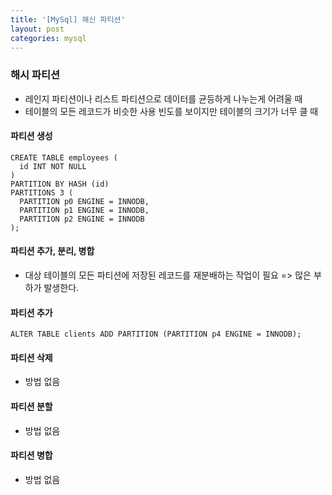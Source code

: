 ```yaml
---
title: '[MySql] 해신 파티션'
layout: post
categories: mysql
---
```


### 해시 파티션
- 레인지 파티션이나 리스트 파티션으로 데이터를 균등하게 나누는게 어려울 때
- 테이블의 모든 레코드가 비슷한 사용 빈도를 보이지만 테이블의 크기가 너무 클 때

#### 파티션 생성

```mysql
CREATE TABLE employees (
  id INT NOT NULL
)
PARTITION BY HASH (id)
PARTITIONS 3 (
  PARTITION p0 ENGINE = INNODB,
  PARTITION p1 ENGINE = INNODB,
  PARTITION p2 ENGINE = INNODB
);
```

#### 파티션 추가, 분리, 병합
- 대상 테이블의 모든 파티션에 저장된 레코드를 재분배하는 작업이 필요 => 많은 부하가 발생한다.

#### 파티션 추가

```mysql
ALTER TABLE clients ADD PARTITION (PARTITION p4 ENGINE = INNODB);
```

#### 파티션 삭제
- 방법 없음

#### 파티션 분할
- 방법 없음

#### 파티션 병합
- 방법 없음